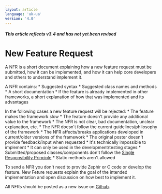 ```yaml
---
layout: article
language: 'uk-ua'
version: '4.0'
---
```

##### This article reflects v3.4 and has not yet been revised

# New Feature Request

A NFR is a short document explaining how a new feature request must be submitted, how it can be implemented, and how it can help core developers and others to understand implement it.

A NFR contains: * Suggested syntax * Suggested class names and methods * A short documentation * If the feature is already implemented in other frameworks, a short explanation of how that was implemented and its advantages

In the following cases a new feature request will be rejected: * The feature makes the framework slow * The feature doesn't provide any additional value to the framework * The NFR is not clear, bad documentation, unclear explanation, etc. * The NFR doesn't follow the current guidelines/philosophy of the framework * The NFR affects/breaks applications developed in current/older versions of the framework * The original poster doesn't provide feedback/input when requested * It's technically impossible to implement * It can only be used in the development/testing stages * Submitted/proposed classes/components don't follow the [Single Responsibility Principle](https://en.wikipedia.org/wiki/Single_responsibility_principle) * Static methods aren't allowed

To send a NFR you don't need to provide Zephir or C code or develop the feature. New Feture requests explain the goal of the intended implementation and open discussion on how best to implement it.

All NFRs should be posted as a new issue on [Github](https://github.com/phalcon/cphalcon/issues).